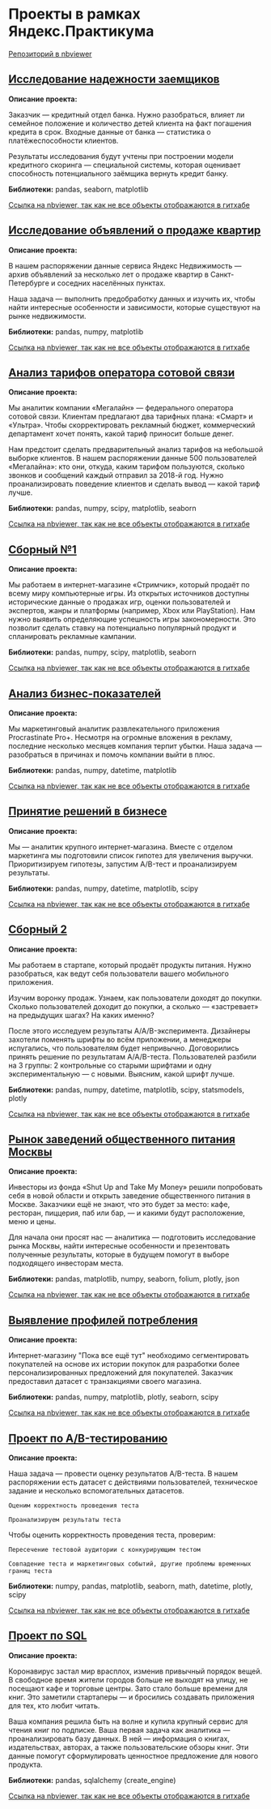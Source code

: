 # Проекты в рамках Яндекс.Практикума
[Репозиторий в nbviewer](https://nbviewer.org/github/barikko/Yandex.Practicum-Projects/tree/main/)
## [Исследование надежности заемщиков](https://github.com/Barikko/Yandex.Practicum-Projects/blob/main/Исследование%20надежности%20заемщиков.ipynb)
**Описание проекта:**

Заказчик — кредитный отдел банка. Нужно разобраться, влияет ли семейное положение и количество детей клиента на факт погашения кредита в срок. Входные данные от банка — статистика о платёжеспособности клиентов.

Результаты исследования будут учтены при построении модели кредитного скоринга — специальной системы, которая оценивает способность потенциального заёмщика вернуть кредит банку.

**Библиотеки:** pandas, seaborn, matplotlib

[Ссылка на nbviewer, так как не все объекты отображаются в гитхабе](https://nbviewer.org/github/Barikko/Yandex.Practicum-Projects/blob/main/Исследование%20надежности%20заемщиков.ipynb)

## [Исследование объявлений о продаже квартир](https://github.com/Barikko/Yandex.Practicum-Projects/blob/main/Исследование%20объявлений%20о%20продаже%20квартир.ipynb)
**Описание проекта:**

В нашем распоряжении данные сервиса Яндекс Недвижимость — архив объявлений за несколько лет о продаже квартир в Санкт-Петербурге и соседних населённых пунктах.

Наша задача — выполнить предобработку данных и изучить их, чтобы найти интересные особенности и зависимости, которые существуют на рынке недвижимости.

**Библиотеки:** pandas, numpy, matplotlib

[Ссылка на nbviewer, так как не все объекты отображаются в гитхабе](https://nbviewer.org/github/Barikko/Yandex.Practicum-Projects/blob/main/Исследование%20объявлений%20о%20продаже%20квартир.ipynb)

## [Анализ тарифов оператора сотовой связи](https://github.com/Barikko/Yandex.Practicum-Projects/blob/main/Анализ%20тарифов%20оператора%20сотовой%20связи.ipynb)
**Описание проекта:**

Мы аналитик компании «Мегалайн» — федерального оператора сотовой связи. Клиентам предлагают два тарифных плана: «Смарт» и «Ультра». Чтобы скорректировать рекламный бюджет, коммерческий департамент хочет понять, какой тариф приносит больше денег.

Нам предстоит сделать предварительный анализ тарифов на небольшой выборке клиентов. В нашем распоряжении данные 500 пользователей «Мегалайна»: кто они, откуда, каким тарифом пользуются, сколько звонков и сообщений каждый отправил за 2018-й год. Нужно проанализировать поведение клиентов и сделать вывод — 
какой тариф лучше.

**Библиотеки:** pandas, numpy, scipy, matplotlib, seaborn

[Ссылка на nbviewer, так как не все объекты отображаются в гитхабе](https://nbviewer.org/github/Barikko/Yandex.Practicum-Projects/blob/main/Анализ%20тарифов%20оператора%20сотовой%20связи.ipynb)

## [Сборный №1](https://github.com/Barikko/Yandex.Practicum-Projects/blob/main/Сборный.ipynb)
**Описание проекта:**

Мы работаем в интернет-магазине «Стримчик», который продаёт по всему миру компьютерные игры. Из открытых источников доступны исторические данные о продажах игр, оценки пользователей и экспертов, жанры и платформы (например, Xbox или PlayStation). Нам нужно выявить определяющие успешность игры закономерности. Это позволит сделать ставку на потенциально популярный продукт и спланировать рекламные кампании.

**Библиотеки:** pandas, numpy, scipy, matplotlib, seaborn 

[Ссылка на nbviewer, так как не все объекты отображаются в гитхабе](https://nbviewer.org/github/Barikko/Yandex.Practicum-Projects/blob/main/Сборный.ipynb)

## [Анализ бизнес-показателей](https://github.com/Barikko/Yandex.Practicum-Projects/blob/main/Анализ%20бизнес-показателей.ipynb)
**Описание проекта:**

Мы маркетинговый аналитик развлекательного приложения Procrastinate Pro+. Несмотря на огромные вложения в рекламу, последние несколько месяцев компания терпит убытки. Наша задача — разобраться в причинах и помочь компании выйти в плюс.

**Библиотеки:** pandas, numpy, datetime, matplotlib 

[Ссылка на nbviewer, так как не все объекты отображаются в гитхабе](https://nbviewer.org/github/Barikko/Yandex.Practicum-Projects/blob/main/Анализ%20бизнес-показателей.ipynb)

## [Принятие решений в бизнесе](https://github.com/Barikko/Yandex.Practicum-Projects/blob/main/Принятие_решений_в_бизнесе.ipynb)
**Описание проекта:**

Мы — аналитик крупного интернет-магазина. Вместе с отделом маркетинга мы подготовили список гипотез для увеличения выручки.
Приоритизируем гипотезы, запустим A/B-тест и проанализируем результаты. 

**Библиотеки:** pandas, numpy, datetime, matplotlib, scipy

[Ссылка на nbviewer, так как не все объекты отображаются в гитхабе](https://nbviewer.org/github/Barikko/Yandex.Practicum-Projects/blob/main/Принятие_решений_в_бизнесе.ipynb)

## [Сборный 2](https://github.com/Barikko/Yandex.Practicum-Projects/blob/main/Сборный%20№2.ipynb)
**Описание проекта:**

Мы работаем в стартапе, который продаёт продукты питания. Нужно разобраться, как ведут себя пользователи вашего мобильного приложения. 

Изучим воронку продаж. Узнаем, как пользователи доходят до покупки. Сколько пользователей доходит до покупки, а сколько — «застревает» на предыдущих шагах? На каких именно?

После этого исследуем результаты A/A/B-эксперимента. Дизайнеры захотели поменять шрифты во всём приложении, а менеджеры испугались, что пользователям будет непривычно. Договорились принять решение по результатам A/A/B-теста. Пользователей разбили на 3 группы: 2 контрольные со старыми шрифтами и одну экспериментальную — с новыми. Выясним, какой шрифт лучше.

**Библиотеки:** pandas, numpy, datetime, matplotlib, scipy, statsmodels, plotly 

[Ссылка на nbviewer, так как не все объекты отображаются в гитхабе](https://nbviewer.org/github/Barikko/Yandex.Practicum-Projects/blob/main/%D0%A1%D0%B1%D0%BE%D1%80%D0%BD%D1%8B%D0%B9%20%E2%84%962.ipynb)

## [Рынок заведений общественного питания Москвы](https://github.com/Barikko/Yandex.Practicum-Projects/blob/main/Общепит_Москвы.ipynb)
**Описание проекта:**

Инвесторы из фонда «Shut Up and Take My Money» решили попробовать себя в новой области и открыть заведение общественного питания в Москве. Заказчики ещё не знают, что это будет за место: кафе, ресторан, пиццерия, паб или бар, — и какими будут расположение, меню и цены.

Для начала они просят нас — аналитика — подготовить исследование рынка Москвы, найти интересные особенности и презентовать полученные результаты, которые в будущем помогут в выборе подходящего инвесторам места.

**Библиотеки:** pandas, matplotlib, numpy, seaborn, folium, plotly, json 

[Ссылка на nbviewer, так как не все объекты отображаются в гитхабе](https://nbviewer.org/github/Barikko/Yandex.Practicum-Projects/blob/main/Общепит_Москвы.ipynb)

## [Выявление профилей потребления](https://github.com/Barikko/Yandex.Practicum-Projects/blob/main/%D0%A4%D0%B8%D0%BD%D0%B0%D0%BB_%D0%92%D1%8B%D1%8F%D0%B2%D0%BB%D0%B5%D0%BD%D0%B8%D0%B5_%D0%BF%D1%80%D0%BE%D1%84%D0%B8%D0%BB%D0%B5%D0%B9_%D0%BF%D0%BE%D1%82%D1%80%D0%B5%D0%B1%D0%BB%D0%B5%D0%BD%D0%B8%D1%8F.ipynb)
**Описание проекта:**

Интернет-магазину "Пока все ещё тут" необходимо сегментировать покупателей на основе их истории покупок для разработки более персонализированных предложений для покупателей. Заказчик предоставил датасет с транзакциями своего магазина.

**Библиотеки:** pandas, numpy, matplotlib, plotly, seaborn, scipy 

[Ссылка на nbviewer, так как не все объекты отображаются в гитхабе](https://nbviewer.org/github/Barikko/Yandex.Practicum-Projects/blob/main/Финал_Выявление%20профилей%20потребления.ipynb)

## [Проект по А/B-тестированию](https://github.com/Barikko/Yandex.Practicum-Projects/blob/main/%D0%A4%D0%B8%D0%BD%D0%B0%D0%BB_%D0%90%D0%91_%D1%82%D0%B5%D1%81%D1%82%D1%8B.ipynb)
**Описание проекта:**

Наша задача — провести оценку результатов A/B-теста. В нашем распоряжении есть датасет с действиями пользователей, техническое задание и несколько вспомогательных датасетов.

    Оценим корректность проведения теста
    
    Проанализируем результаты теста

Чтобы оценить корректность проведения теста, проверим:

    Пересечение тестовой аудитории с конкурирующим тестом
    
    Совпадение теста и маркетинговых событий, другие проблемы временных границ теста
    
**Библиотеки:** numpy, pandas, matplotlib, seaborn, math, datetime, plotly, scipy     

[Ссылка на nbviewer, так как не все объекты отображаются в гитхабе](https://nbviewer.org/github/Barikko/Yandex.Practicum-Projects/blob/main/%D0%A4%D0%B8%D0%BD%D0%B0%D0%BB%20%D0%90%D0%91%20%D1%82%D0%B5%D1%81%D1%82%D1%8B.ipynb)

## [Проект по SQL](https://github.com/Barikko/Yandex.Practicum-Projects/blob/main/%D0%A4%D0%B8%D0%BD%D0%B0%D0%BB_SQL.ipynb)
**Описание проекта:**

Коронавирус застал мир врасплох, изменив привычный порядок вещей. В свободное время жители городов больше не выходят на улицу, не посещают кафе и торговые центры. Зато стало больше времени для книг. Это заметили стартаперы — и бросились создавать приложения для тех, кто любит читать.

Ваша компания решила быть на волне и купила крупный сервис для чтения книг по подписке. Ваша первая задача как аналитика — проанализировать базу данных.
В ней — информация о книгах, издательствах, авторах, а также пользовательские обзоры книг. Эти данные помогут сформулировать ценностное предложение для нового продукта.

**Библиотеки:** pandas, sqlalchemy (create_engine)

[Ссылка на nbviewer, так как не все объекты отображаются в гитхабе](https://nbviewer.org/github/Barikko/Yandex.Practicum-Projects/blob/main/%D0%A4%D0%B8%D0%BD%D0%B0%D0%BB_SQL.ipynb)

